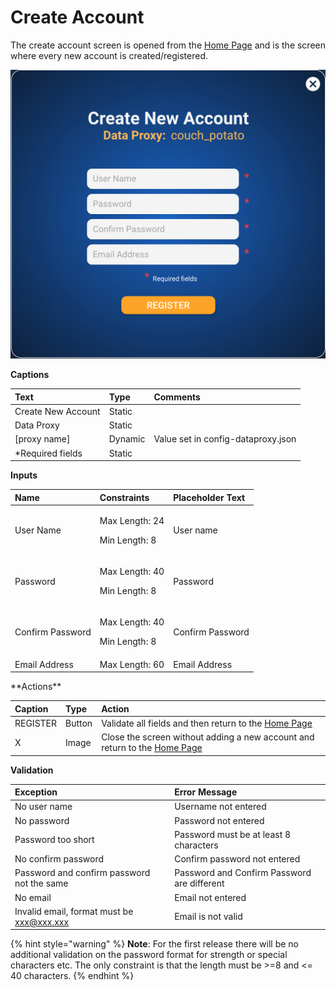 # Create Account



The create account screen is opened from the [Home Page]() and is the screen where every new account is created/registered.

![](../../.gitbook/assets/image%20%287%29.png)

**Captions**

| Text | Type | Comments |
| :--- | :--- | :--- |
| Create New Account | Static |   |
| Data Proxy | Static |   |
| \[proxy name\] | Dynamic | Value set in config-dataproxy.json |
| \*Required fields | Static |   |

**Inputs**

<table>
  <thead>
    <tr>
      <th style="text-align:left">Name</th>
      <th style="text-align:left">Constraints</th>
      <th style="text-align:left">Placeholder Text</th>
    </tr>
  </thead>
  <tbody>
    <tr>
      <td style="text-align:left">User Name</td>
      <td style="text-align:left">
        <p>Max Length: 24</p>
        <p>Min Length: 8</p>
      </td>
      <td style="text-align:left">User name</td>
    </tr>
    <tr>
      <td style="text-align:left">Password</td>
      <td style="text-align:left">
        <p>Max Length: 40</p>
        <p>Min Length: 8</p>
      </td>
      <td style="text-align:left">Password</td>
    </tr>
    <tr>
      <td style="text-align:left">Confirm Password</td>
      <td style="text-align:left">
        <p>Max Length: 40</p>
        <p>Min Length: 8</p>
      </td>
      <td style="text-align:left">Confirm Password</td>
    </tr>
    <tr>
      <td style="text-align:left">Email Address</td>
      <td style="text-align:left">Max Length: 60</td>
      <td style="text-align:left">Email Address</td>
    </tr>
  </tbody>
</table>**Actions**

| Caption | Type | Action |
| :--- | :--- | :--- |
| REGISTER | Button | Validate all fields and then return to the [Home Page]() |
| X | Image | Close the screen without adding a new account and return to the [Home Page]() |

**Validation**

| **Exception** | Error Message |
| :--- | :--- |
| No user name | Username not entered |
| No password | Password not entered |
| Password too short | Password must be at least 8 characters |
| No confirm password | Confirm password not entered |
| Password and confirm password not the same | Password and Confirm Password are different |
| No email | Email not entered |
| Invalid email, format must be xxx@xxx.xxx | Email is not valid |

{% hint style="warning" %}
**Note**: For the first release there will be no additional validation on the password format for strength or special characters etc. The only constraint is that the length must be &gt;=8 and &lt;= 40 characters.
{% endhint %}

